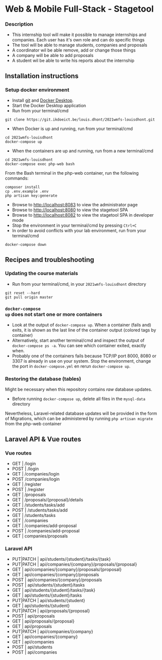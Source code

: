 # Web &amp; Mobile Full-Stack - Stagetool

### Description

* This internship tool will make it possible to manage internships and companies. Each user has it's own role and can do specific things
* The tool will be able to manage students, companies and proposals
* A coordinator wil be able remove, add or change those things
* A company will be able to add proposals
* A student wil be able to write his reports about the internship

## Installation instructions

### Setup docker environment
* Install [git](https://git-scm.com/downloads) and [Docker Desktop](https://www.docker.com/products/docker-desktop).
* Start the Docker Desktop application
* Run from your terminal/cmd
```shell
git clone https://git.ikdoeict.be/louis.dhont/2021wmfs-louisdhont.git
```
* When Docker is up and running, run from your terminal/cmd
```shell
cd 2021wmfs-louisdhont
docker-compose up
```
* When the containers are up and running, run from a new terminal/cmd
```shell
cd 2021wmfs-louisdhont
docker-compose exec php-web bash
```
From the Bash terminal in the php-web container, run the following commands:
```shell
composer install
cp .env.example .env
php artisan key:generate
```
* Browse to [http://localhost:8083](http://localhost:8083) to view the administrator page
* Browse to [http://localhost:8080](http://localhost:8080) to view the stagetool SPA
* Browse to [http://localhost:8082](http://localhost:8082) to view the stagetool SPA in developer mode
* Stop the environment in your terminal/cmd by pressing <code>Ctrl+C</code>
* In order to avoid conflicts with your lab environment, run from your terminal/cmd
```shell
docker-compose down
```

## Recipes and troubleshooting

### Updating the course materials 
* Run from your terminal/cmd, in your <code>2021wmfs-louisdhont</code> directory
```shell
git reset --hard
git pull origin master
```

### <code>docker-compose up</code> does not start one or more containers
* Look at the output of <code>docker-compose up</code>. When a container (fails and) exits, it is shown as the last line of the container output (colored tags by container)
* Alternatively, start another terminal/cmd and inspect the output of <code>docker-compose ps -a</code>. You can see which container exited, exactly when.
* Probably one of the containers fails because TCP/IP port 8000, 8080 or 3307 is already in use on your system. Stop the environment, change the port in <code>docker-compose.yml</code> en rerun <code>docker-compose up</code>.

### Restoring the database (tables)
Might be necessary when this repository contains *raw* database updates.
* Before running <code>docker-compose up</code>, delete all files in the <code>mysql-data</code> directory

Nevertheless, Laravel-related database updates will be provided in the form of Migrations, which can be administered by running ```php artisan migrate``` from the php-web container


## Laravel API & Vue routes

### Vue routes

* GET | /login
* POST | /login
* GET | /companies/login
* POST /companies/login
* GET | /register
* POST | /register
* GET | /proposals
* GET | /proposals/{proposal}/details
* GET | /students/tasks/add
* POST | /students/tasks/add
* GET | /students/tasks
* GET | /companies
* GET | /companies/add-proposal
* POST | /companies/add-proposal
* GET | companies/proposals

### Laravel API

* PUT|PATCH | api/students/{student}/tasks/{task}
* PUT|PATCH | api/companies/{company}/proposals/{proposal}
* GET		| api/companies/{company}/proposals/{proposal}
* GET		| api/companies/{company}/proposals
* POST		| api/companies/{company}/proposals
* POST		| api/students/{student}/tasks
* GET		| api/students/{student}/tasks/{task}
* GET		| api/students/{student}/tasks
* PUT|PATCH | api/students/{student}
* GET		| api/students/{student}
* PUT|PATCH | api/proposals/{proposal}
* POST		| api/proposals
* GET		| api/proposals/{proposal}
* GET		| api/proposals
* PUT|PATCH | api/companies/{company}
* GET		| api/companies/{company}
* GET		| api/companies
* POST		| api/students
* POST		| api/companies
